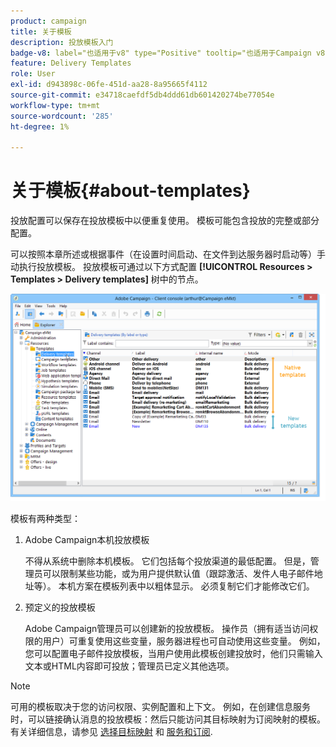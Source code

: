 ```yaml
---
product: campaign
title: 关于模板
description: 投放模板入门
badge-v8: label="也适用于v8" type="Positive" tooltip="也适用于Campaign v8"
feature: Delivery Templates
role: User
exl-id: d943898c-06fe-451d-aa28-8a95665f4112
source-git-commit: e34718caefdf5db4ddd61db601420274be77054e
workflow-type: tm+mt
source-wordcount: '285'
ht-degree: 1%

---
```


# 关于模板{#about-templates}

投放配置可以保存在投放模板中以便重复使用。 模板可能包含投放的完整或部分配置。

可以按照本章所述或根据事件（在设置时间启动、在文件到达服务器时启动等）手动执行投放模板。 投放模板可通过以下方式配置 **[!UICONTROL Resources > Templates > Delivery templates]** 树中的节点。

![](assets/s_user_template_list.png)

模板有两种类型：

1. Adobe Campaign本机投放模板

   不得从系统中删除本机模板。 它们包括每个投放渠道的最低配置。 但是，管理员可以限制某些功能，或为用户提供默认值（跟踪激活、发件人电子邮件地址等）。 本机方案在模板列表中以粗体显示。 必须复制它们才能修改它们。

1. 预定义的投放模板

   Adobe Campaign管理员可以创建新的投放模板。 操作员（拥有适当访问权限的用户）可重复使用这些变量，服务器进程也可自动使用这些变量。 例如，您可以配置电子邮件投放模板，当用户使用此模板创建投放时，他们只需输入文本或HTML内容即可投放；管理员已定义其他选项。

>[!NOTE]
>
>可用的模板取决于您的访问权限、实例配置和上下文。 例如，在创建信息服务时，可以链接确认消息的投放模板：然后只能访问其目标映射为订阅映射的模板。 有关详细信息，请参见 [选择目标映射](selecting-a-target-mapping.md) 和 [服务和订阅](about-services-and-subscriptions.md).
